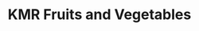 ---
title: "KMR Fruits and Vegetables"
url: /kilimanoor/kmr-fruits-and-vegetables/
shop: Hofladen
---